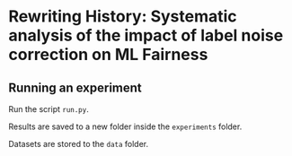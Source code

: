 # Rewriting History: Systematic analysis of the impact of label noise correction on ML Fairness

## Running an experiment

Run the script ```run.py```.

Results are saved to a new folder inside the ```experiments``` folder.

Datasets are stored to the ```data``` folder.
